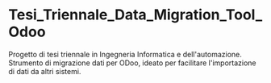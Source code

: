 # Tesi_Triennale_Data_Migration_Tool_Odoo
Progetto di tesi triennale in Ingegneria Informatica e dell'automazione. Strumento di migrazione dati per ODoo, ideato per facilitare l'importazione di dati da altri sistemi. 
